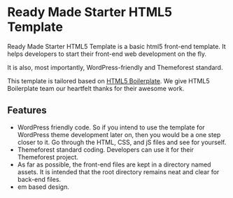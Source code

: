 # Ready Made Starter HTML5 Template

Ready Made Starter HTML5 Template is a basic html5 front-end template. It helps developers to start their 
front-end web development on the fly.

It is also, most importantly, WordPress-friendly and Themeforest standard.

This template is tailored based on [HTML5 Boilerplate](https://html5boilerplate.com/). We give HTML5 Boilerplate team our heartfelt thanks for their awesome work.

## Features

* WordPress friendly code. So if you intend to use the template for WordPress theme development later 
on, then you would be a one step closer to it. Go through the HTML, CSS, and jS files and see for 
yourself.
* Themeforest standard coding. Developers can use it for their Themeforest project.
* As far as possible, the front-end files are kept in a directory named assets. It is intended that the root directory remains neat and clear for back-end files.
* em based design.
